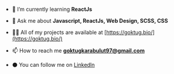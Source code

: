 

- 🌱 I’m currently learning **ReactJs**

- 💬 Ask me about **Javascript, ReactJs, Web Design, SCSS, CSS**

- 👨‍💻 All of my projects are available at [https://goktug.bio/](https://goktug.bio/)

- 📫 How to reach me **goktugkarabulut97@gmail.com**

- ⚫️ You can follow me on <a href="https://linkedin.com/in/göktuğ-karabulut-153a64191/?originalSubdomain=tr" target="blank">Linkedln</a>



